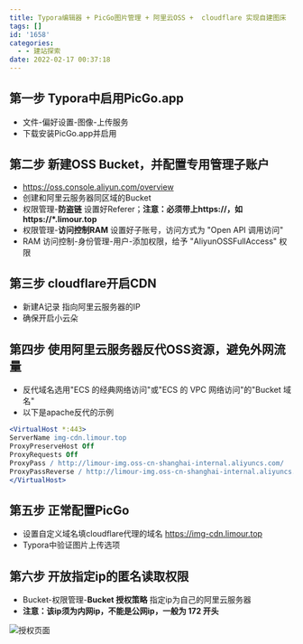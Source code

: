 ```yaml
---
title: Typora编辑器 + PicGo图片管理 + 阿里云OSS +  cloudflare 实现自建图床
tags: []
id: '1658'
categories:
  - - 建站探索
date: 2022-02-17 00:37:18
---
```


## 第一步 Typora中启用PicGo.app

*   文件-偏好设置-图像-上传服务
*   下载安装PicGo.app并启用

## 第二步 新建OSS Bucket，并配置专用管理子账户

*   https://oss.console.aliyun.com/overview
*   创建和阿里云服务器同区域的Bucket
*   权限管理-**防盗链** 设置好Referer；**注意：必须带上https://，如https://\*.limour.top**
*   权限管理-**访问控制RAM** 设置好子账号，访问方式为 "Open API 调用访问"
*   RAM 访问控制-身份管理-用户-添加权限，给予 "AliyunOSSFullAccess" 权限

## 第三步 cloudflare开启CDN

*   新建A记录 指向阿里云服务器的IP
*   确保开启小云朵

## 第四步 使用阿里云服务器反代OSS资源，避免外网流量

*   反代域名选用"ECS 的经典网络访问"或"ECS 的 VPC 网络访问"的"Bucket 域名"
*   以下是apache反代的示例

```apache
<VirtualHost *:443>
ServerName img-cdn.limour.top
ProxyPreserveHost Off
ProxyRequests Off
ProxyPass / http://limour-img.oss-cn-shanghai-internal.aliyuncs.com/
ProxyPassReverse / http://limour-img.oss-cn-shanghai-internal.aliyuncs.com/
</VirtualHost>
```

## 第五步 正常配置PicGo

*   设置自定义域名填cloudflare代理的域名 https://img-cdn.limour.top
*   Typora中验证图片上传选项

## 第六步 开放指定ip的匿名读取权限

*   Bucket-权限管理-**Bucket 授权策略** 指定ip为自己的阿里云服务器
*   **注意：该ip须为内网ip，不能是公网ip，一般为 172 开头**

![授权页面](https://img.limour.top/archives_2023/20220217004941.webp)